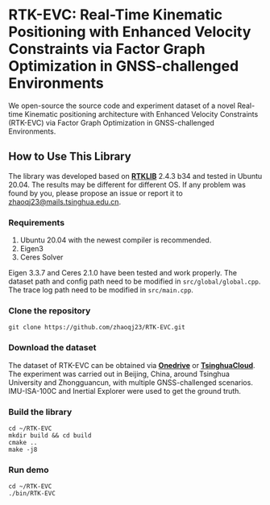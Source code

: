 # RTK-EVC: Real-Time Kinematic Positioning with Enhanced Velocity Constraints via Factor Graph Optimization in GNSS-challenged Environments
We open-source the source code and experiment dataset of a novel Real-time Kinematic positioning architecture with Enhanced Velocity Constraints (RTK-EVC) via Factor Graph Optimization in GNSS-challenged Environments.
## How to Use This Library
The library was developed based on  **[RTKLIB](https://github.com/tomojitakasu/RTKLIB)**  2.4.3 b34 and tested in Ubuntu 20.04. The results may be different for different OS. If any problem was found by you, please propose an issue or report it to zhaoqj23@mails.tsinghua.edu.cn.
### Requirements
1) Ubuntu 20.04 with the newest compiler is recommended.
2) Eigen3
3) Ceres Solver

Eigen 3.3.7 and Ceres 2.1.0 have been tested and work properly. The dataset path and config path need to be modified in ```src/global/global.cpp```. The trace log path need to be modified in ```src/main.cpp```.
### Clone the repository
```git clone https://github.com/zhaoqj23/RTK-EVC.git```
### Download the dataset
The dataset of RTK-EVC can be obtained via **[Onedrive](https://1drv.ms/f/c/f185ecb4d7c54710/EmEiek9-Cz1PmxUmrju4Xy0B2WJMHYBJSbt1KmWuKx3Ndg?e=hn8mwY)** or **[TsinghuaCloud](https://cloud.tsinghua.edu.cn/d/83d17c668dd249eeb0cf/)**. The experiment was carried out in Beijing, China, around Tsinghua University and Zhongguancun, with multiple GNSS-challenged scenarios. IMU-ISA-100C and Inertial Explorer were used to get the ground truth.
### Build the library
```
cd ~/RTK-EVC
mkdir build && cd build
cmake ..
make -j8
```
### Run demo
```
cd ~/RTK-EVC
./bin/RTK-EVC
```
